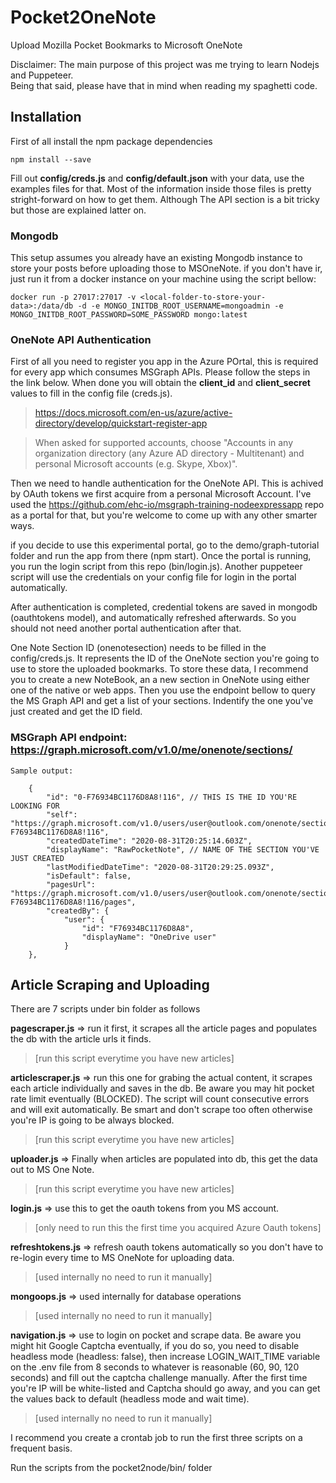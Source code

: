 # Pocket2OneNote

Upload Mozilla Pocket Bookmarks to Microsoft OneNote  

Disclaimer:  The main purpose of this project was me trying to learn Nodejs and Puppeteer.  
Being that said, please have that in mind when reading my spaghetti code.

## Installation

First of all install the npm package dependencies

    npm install --save
  
Fill out **config/creds.js** and **config/default.json** with your data, use the examples files for that.
Most of the information inside those files is pretty stright-forward on how to get them. Although The API section is a bit tricky but those are explained latter on.

### Mongodb

This setup assumes you already have an existing Mongodb instance to store your posts before uploading those to MSOneNote. if you don't have ir, just run it from a docker instance on your machine using the script bellow:  

    docker run -p 27017:27017 -v <local-folder-to-store-your-data>:/data/db -d -e MONGO_INITDB_ROOT_USERNAME=mongoadmin -e MONGO_INITDB_ROOT_PASSWORD=SOME_PASSWORD mongo:latest

### OneNote API Authentication
  
First of all you need to register you app in the Azure POrtal, this is required for every app which consumes MSGraph APIs. Please follow the steps in the link below. When done you will obtain the **client_id** and **client_secret** values to fill in the config file (creds.js).

> <https://docs.microsoft.com/en-us/azure/active-directory/develop/quickstart-register-app>

> When asked for supported accounts, choose "Accounts in any organization directory (any Azure AD directory - Multitenant) and personal Microsoft accounts (e.g. Skype, Xbox)".

Then we need to handle authentication for the OneNote API. This is achived by OAuth tokens we first acquire from a personal Microsoft Account. I've used the <https://github.com/ehc-io/msgraph-training-nodeexpressapp> repo as a portal for that, but you're welcome to come up with any other smarter ways.

if you decide to use this experimental portal, go to the demo/graph-tutorial folder and run the app from there (npm start). Once the portal is running, you run the login script from this repo (bin/login.js). Another puppeteer script will use the credentials on your config file for login in the portal automatically.

After authentication is completed, credential tokens are saved in mongodb (oauthtokens model), and automatically refreshed afterwards. So you should not need another portal authentication after that.

One Note Section ID (onenotesection) needs to be filled in the config/creds.js. It represents the ID of the OneNote section you're going to use to store the uploaded bookmarks. To store these data, I recommend you to create a new NoteBook, an a new section in OneNote using either one of the native or web apps. Then you use the endpoint bellow to query the MS Graph API and get a list of your sections. Indentify the one you've just created and get the ID field.

### MSGraph API endpoint: <https://graph.microsoft.com/v1.0/me/onenote/sections/>

    Sample output:

        {
            "id": "0-F76934BC1176D8A8!116", // THIS IS THE ID YOU'RE LOOKING FOR
            "self": "https://graph.microsoft.com/v1.0/users/user@outlook.com/onenote/sections/0-F76934BC1176D8A8!116",
            "createdDateTime": "2020-08-31T20:25:14.603Z",
            "displayName": "RawPocketNote", // NAME OF THE SECTION YOU'VE JUST CREATED
            "lastModifiedDateTime": "2020-08-31T20:29:25.093Z",
            "isDefault": false,
            "pagesUrl": "https://graph.microsoft.com/v1.0/users/user@outlook.com/onenote/sections/0-F76934BC1176D8A8!116/pages",
            "createdBy": {
                "user": {
                    "id": "F76934BC1176D8A8",
                    "displayName": "OneDrive user"
                }
        },

## Article Scraping and Uploading

There are 7 scripts under bin folder as follows

  **pagescraper.js** => run it first, it scrapes all the article pages and populates the db with the article urls it finds.
> [run this script everytime you have new articles]
  
  **articlescraper.js** => run this one for grabing the actual content, it scrapes each article individually and saves in the db. Be aware you may hit pocket rate limit eventually (BLOCKED). The script will count consecutive errors and will exit automatically. Be smart and don't scrape too often otherwise you're IP is going to be always blocked.
> [run this script everytime you have new articles]
  
  **uploader.js** => Finally when articles are populated into db, this get the data out to MS One Note.
> [run this script everytime you have new articles]

  **login.js** => use this to get the oauth tokens from you MS account.
> [only need to run this the first time you acquired Azure Oauth tokens]

  **refreshtokens.js** => refresh oauth tokens automatically so you don't have to re-login every time to MS OneNote for uploading data.
> [used internally no need to run it manually]

  **mongoops.js** => used internally for database operations
> [used internally no need to run it manually]

  **navigation.js** => use to login on pocket and scrape data. Be aware you might hit Google Captcha eventually, if you do so, you need to disable headless mode (headless: false), then increase LOGIN_WAIT_TIME variable on the .env file from 8 seconds to whatever is reasonable (60, 90, 120 seconds) and fill out the captcha challenge manually. After the first time you're IP will be white-listed and Captcha should go away, and you can get the values back to default (headless mode and wait time).  
  > [used internally no need to run it manually]  

I recommend you create a crontab job to run the first three scripts on a frequent basis.

Run the scripts from the pocket2node/bin/ folder
